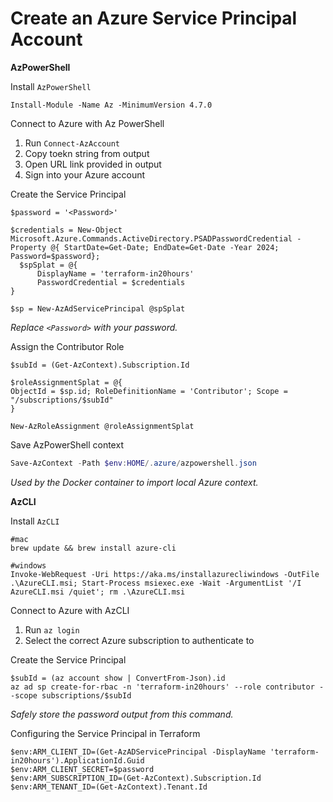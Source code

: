 # Create an Azure Service Principal Account

**AzPowerShell**

Install `AzPowerShell`

```
Install-Module -Name Az -MinimumVersion 4.7.0
```

Connect to Azure with Az PowerShell

1. Run `Connect-AzAccount`
2. Copy toekn string from output
3. Open URL link provided in output
4. Sign into your Azure account

Create the Service Principal

```
$password = '<Password>'

$credentials = New-Object Microsoft.Azure.Commands.ActiveDirectory.PSADPasswordCredential -Property @{ StartDate=Get-Date; EndDate=Get-Date -Year 2024; Password=$password};
  $spSplat = @{
      DisplayName = 'terraform-in20hours'
      PasswordCredential = $credentials
}

$sp = New-AzAdServicePrincipal @spSplat
```

_Replace `<Password>` with your password._

Assign the Contributor Role

```
$subId = (Get-AzContext).Subscription.Id

$roleAssignmentSplat = @{
ObjectId = $sp.id; RoleDefinitionName = 'Contributor'; Scope = "/subscriptions/$subId"
}

New-AzRoleAssignment @roleAssignmentSplat
```

Save AzPowerShell context

```powershell
Save-AzContext -Path $env:HOME/.azure/azpowershell.json
```

_Used by the Docker container to import local Azure context._

**AzCLI**

Install `AzCLI`

```
#mac
brew update && brew install azure-cli

#windows
Invoke-WebRequest -Uri https://aka.ms/installazurecliwindows -OutFile .\AzureCLI.msi; Start-Process msiexec.exe -Wait -ArgumentList '/I AzureCLI.msi /quiet'; rm .\AzureCLI.msi
```

Connect to Azure with AzCLI

1. Run `az login`
2. Select the correct Azure subscription to authenticate to

Create the Service Principal

```
$subId = (az account show | ConvertFrom-Json).id
az ad sp create-for-rbac -n 'terraform-in20hours' --role contributor --scope subscriptions/$subId
```

_Safely store the password output from this command._

Configuring the Service Principal in Terraform

```
$env:ARM_CLIENT_ID=(Get-AzADServicePrincipal -DisplayName 'terraform-in20hours').ApplicationId.Guid
$env:ARM_CLIENT_SECRET=$password
$env:ARM_SUBSCRIPTION_ID=(Get-AzContext).Subscription.Id
$env:ARM_TENANT_ID=(Get-AzContext).Tenant.Id
```